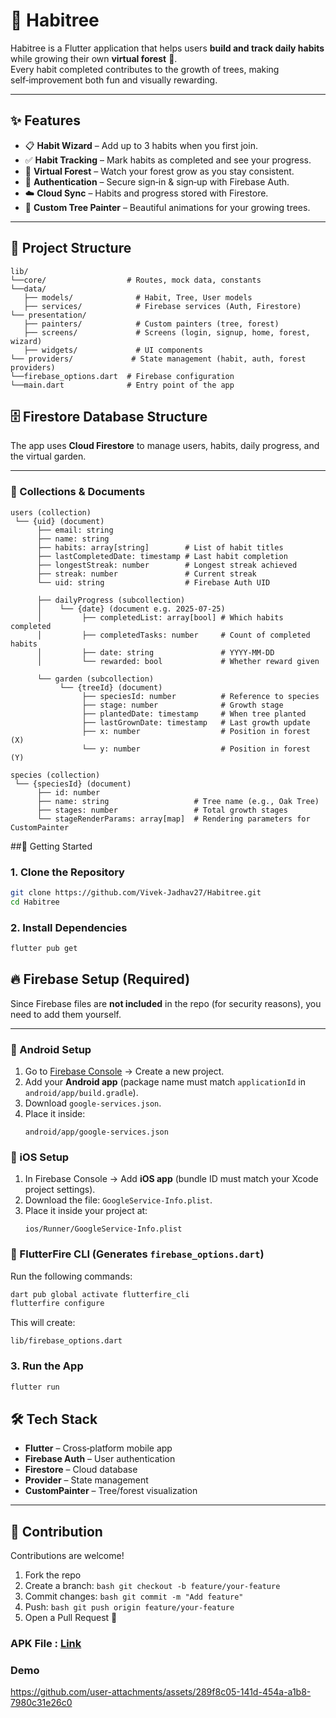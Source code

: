 # 🌱 Habitree  

Habitree is a Flutter application that helps users **build and track daily habits** while growing their own **virtual forest** 🌳.  
Every habit completed contributes to the growth of trees, making self‑improvement both fun and visually rewarding.  

---

## ✨ Features
- 📋 **Habit Wizard** – Add up to 3 habits when you first join.  
- ✅ **Habit Tracking** – Mark habits as completed and see your progress.  
- 🌳 **Virtual Forest** – Watch your forest grow as you stay consistent.  
- 🔑 **Authentication** – Secure sign‑in & sign‑up with Firebase Auth.  
- ☁️ **Cloud Sync** – Habits and progress stored with Firestore.  
- 🎨 **Custom Tree Painter** – Beautiful animations for your growing trees.  

---

## 📂 Project Structure
```plaintext
lib/
└──core/                  # Routes, mock data, constants
└──data/
   ├── models/              # Habit, Tree, User models
   ├── services/            # Firebase services (Auth, Firestore)
└── presentation/
   ├── painters/            # Custom painters (tree, forest)
   ├── screens/             # Screens (login, signup, home, forest, wizard)
   ├── widgets/             # UI components
└── providers/             # State management (habit, auth, forest providers)
└──firebase_options.dart  # Firebase configuration
└──main.dart              # Entry point of the app

```

## 🗄️ Firestore Database Structure

The app uses **Cloud Firestore** to manage users, habits, daily progress, and the virtual garden.  

---

### 📌 Collections & Documents

```plaintext
users (collection)
 └── {uid} (document)
      ├── email: string
      ├── name: string
      ├── habits: array[string]        # List of habit titles
      ├── lastCompletedDate: timestamp # Last habit completion
      ├── longestStreak: number        # Longest streak achieved
      ├── streak: number               # Current streak
      └── uid: string                  # Firebase Auth UID

      ├── dailyProgress (subcollection)
      │    └── {date} (document e.g. 2025-07-25)
      │         ├── completedList: array[bool] # Which habits completed
      │         ├── completedTasks: number     # Count of completed habits
      │         ├── date: string               # YYYY-MM-DD
      │         └── rewarded: bool             # Whether reward given

      └── garden (subcollection)
           └── {treeId} (document)
                ├── speciesId: number          # Reference to species
                ├── stage: number              # Growth stage
                ├── plantedDate: timestamp     # When tree planted
                ├── lastGrownDate: timestamp   # Last growth update
                ├── x: number                  # Position in forest (X)
                └── y: number                  # Position in forest (Y)
```

```plaintext
species (collection)
 └── {speciesId} (document)
      ├── id: number
      ├── name: string                   # Tree name (e.g., Oak Tree)
      ├── stages: number                 # Total growth stages
      └── stageRenderParams: array[map]  # Rendering parameters for CustomPainter
```

##🚀 Getting Started

### 1. Clone the Repository
```bash
git clone https://github.com/Vivek-Jadhav27/Habitree.git
cd Habitree
```
### 2. Install Dependencies
```bash
flutter pub get
```

## 🔥 Firebase Setup (Required)

Since Firebase files are **not included** in the repo (for security reasons), you need to add them yourself.

---

### 🔹 Android Setup
1. Go to [Firebase Console](https://console.firebase.google.com/) → Create a new project.  
2. Add your **Android app** (package name must match `applicationId` in `android/app/build.gradle`).  
3. Download `google-services.json`.  
4. Place it inside:  
   ```plaintext
   android/app/google-services.json
   ```

### 🔹 iOS Setup
1. In Firebase Console → Add **iOS app** (bundle ID must match your Xcode project settings).  
2. Download the file: `GoogleService-Info.plist`.  
3. Place it inside your project at:  
   ```plaintext
   ios/Runner/GoogleService-Info.plist

### 🔹 FlutterFire CLI (Generates `firebase_options.dart`)

Run the following commands:  
```bash
dart pub global activate flutterfire_cli
flutterfire configure
```

This will create:

```plaintext
lib/firebase_options.dart
```

### 3. Run the App
```bash
flutter run
```
## 🛠️ Tech Stack

- **Flutter** – Cross‑platform mobile app  
- **Firebase Auth** – User authentication  
- **Firestore** – Cloud database  
- **Provider** – State management  
- **CustomPainter** – Tree/forest visualization  

---

## 🤝 Contribution

Contributions are welcome!

1. Fork the repo
2. Create a branch: ```bash git checkout -b feature/your-feature ```
3. Commit changes: ```bash git commit -m "Add feature" ```
4. Push: ```bash git push origin feature/your-feature ```
5. Open a Pull Request 🚀

### APK File : [Link](https://drive.google.com/file/d/1q5FnJVzqHUEwhDbruBHFRQKFMP9s1i8O/view?usp=sharing)

### Demo


https://github.com/user-attachments/assets/289f8c05-141d-454a-a1b8-7980c31e26c0



